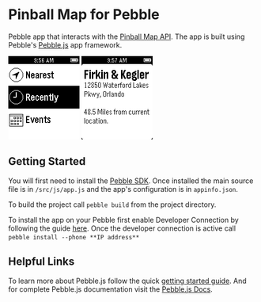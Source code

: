 # Pinball Map for Pebble
Pebble app that interacts with the [Pinball Map API](http://pinballmap.com/api/v1/docs). The app is built using Pebble's [Pebble.js](http://developer.getpebble.com/getting-started/pebble-js-tutorial/part1/) app framework.


![img](pbm-pebble-1.png)
![img2](pbm-pebble-2.png)

## Getting Started
You will first need to install the [Pebble SDK](http://developer.getpebble.com/sdk/). Once installed the main source file is in ```/src/js/app.js``` and the app's configuration is in ```appinfo.json```.

To build the project call ```pebble build``` from the project directory.

To install the app on your Pebble first enable Developer Connection by following the guide [here](http://developer.getpebble.com/guides/publishing-tools/developer-connection). Once the developer connection is active call ```pebble install --phone **IP address**```

## Helpful Links
To learn more about Pebble.js follow the quick [getting started guide](http://developer.getpebble.com/getting-started/pebble-js-tutorial/part1/). And for complete Pebble.js documentation visit the [Pebble.js Docs](http://developer.getpebble.com/docs/pebblejs/).